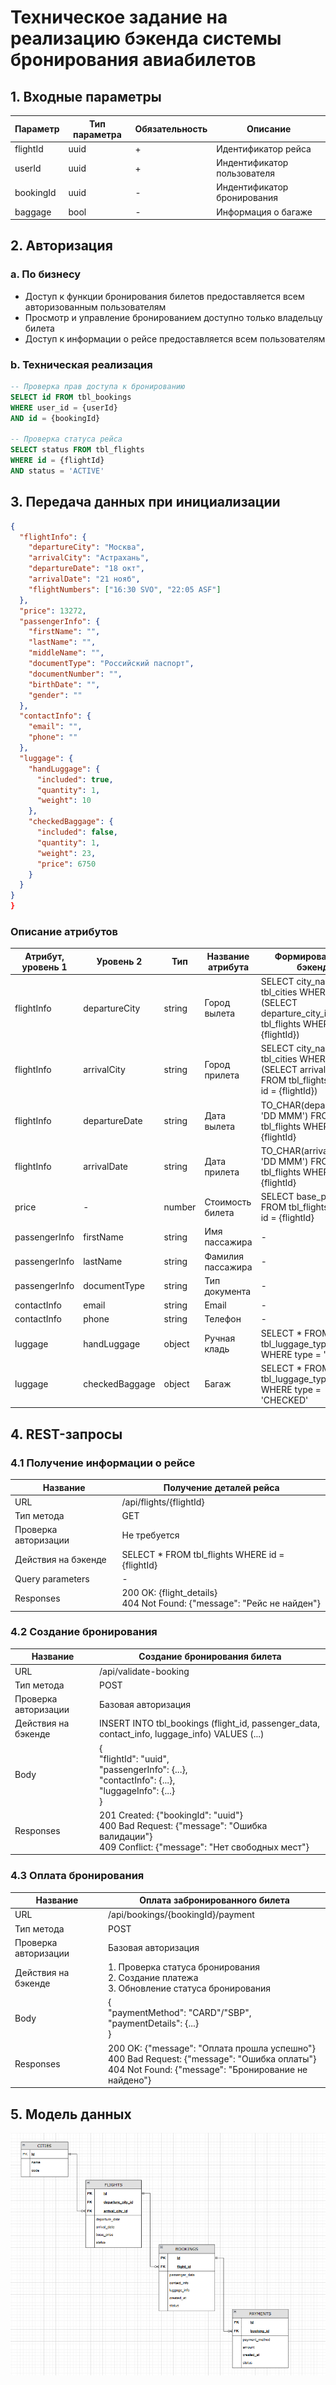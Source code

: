 # Техническое задание на реализацию бэкенда системы бронирования авиабилетов

## 1. Входные параметры

| Параметр | Тип параметра | Обязательность | Описание |
|----------|---------------|----------------|-----------|
| flightId | uuid | + | Идентификатор рейса |
| userId | uuid | + | Индентификатор пользователя |
| bookingId | uuid | - | Индентификатор бронирования |
| baggage | bool | - | Информация о багаже |

## 2. Авторизация

### a. По бизнесу
- Доступ к функции бронирования билетов предоставляется всем авторизованным пользователям
- Просмотр и управление бронированием доступно только владельцу билета
- Доступ к информации о рейсе предоставляется всем пользователям

### b. Техническая реализация
```sql
-- Проверка прав доступа к бронированию
SELECT id FROM tbl_bookings 
WHERE user_id = {userId} 
AND id = {bookingId}

-- Проверка статуса рейса
SELECT status FROM tbl_flights 
WHERE id = {flightId} 
AND status = 'ACTIVE'
```

## 3. Передача данных при инициализации

```json
{
  "flightInfo": {
    "departureCity": "Москва",
    "arrivalCity": "Астрахань",
    "departureDate": "18 окт",
    "arrivalDate": "21 нояб",
    "flightNumbers": ["16:30 SVO", "22:05 ASF"]
  },
  "price": 13272,
  "passengerInfo": {
    "firstName": "",
    "lastName": "",
    "middleName": "",
    "documentType": "Российский паспорт",
    "documentNumber": "",
    "birthDate": "",
    "gender": ""
  },
  "contactInfo": {
    "email": "",
    "phone": ""
  },
  "luggage": {
    "handLuggage": {
      "included": true,
      "quantity": 1,
      "weight": 10
    },
    "checkedBaggage": {
      "included": false,
      "quantity": 1,
      "weight": 23,
      "price": 6750
    }
  }
}
}
```

### Описание атрибутов

| Атрибут, уровень 1 | Уровень 2 | Тип | Название атрибута | Формирование на бэкенде | Обязательность |
|-------------------|-----------|-----|-------------------|------------------------|----------------|
| flightInfo | departureCity | string | Город вылета | SELECT city_name FROM tbl_cities WHERE id = (SELECT departure_city_id FROM tbl_flights WHERE id = {flightId}) | + |
| flightInfo | arrivalCity | string | Город прилета | SELECT city_name FROM tbl_cities WHERE id = (SELECT arrival_city_id FROM tbl_flights WHERE id = {flightId}) | + |
| flightInfo | departureDate | string | Дата вылета | TO_CHAR(departure_date, 'DD MMM') FROM tbl_flights WHERE id = {flightId} | + |
| flightInfo | arrivalDate | string | Дата прилета | TO_CHAR(arrival_date, 'DD MMM') FROM tbl_flights WHERE id = {flightId} | + |
| price | - | number | Стоимость билета | SELECT base_price FROM tbl_flights WHERE id = {flightId} | + |
| passengerInfo | firstName | string | Имя пассажира | - | + |
| passengerInfo | lastName | string | Фамилия пассажира | - | + |
| passengerInfo | documentType | string | Тип документа | - | + |
| contactInfo | email | string | Email | - | + |
| contactInfo | phone | string | Телефон | - | + |
| luggage | handLuggage | object | Ручная кладь | SELECT * FROM tbl_luggage_types WHERE type = 'HAND' | + |
| luggage | checkedBaggage | object | Багаж | SELECT * FROM tbl_luggage_types WHERE type = 'CHECKED' | - |

## 4. REST-запросы

### 4.1 Получение информации о рейсе

| Название | Получение деталей рейса |
|----------|------------------------|
| URL | /api/flights/{flightId} |
| Тип метода | GET |
| Проверка авторизации | Не требуется |
| Действия на бэкенде | SELECT * FROM tbl_flights WHERE id = {flightId} |
| Query parameters | - |
| Responses | 200 OK: {flight_details}<br>404 Not Found: {"message": "Рейс не найден"} |

### 4.2 Создание бронирования

| Название | Создание бронирования билета |
|----------|----------------------------|
| URL | /api/validate-booking |
| Тип метода | POST |
| Проверка авторизации | Базовая авторизация |
| Действия на бэкенде | INSERT INTO tbl_bookings (flight_id, passenger_data, contact_info, luggage_info) VALUES (...) |
| Body | {<br>"flightId": "uuid",<br>"passengerInfo": {...},<br>"contactInfo": {...},<br>"luggageInfo": {...}<br>} |
| Responses | 201 Created: {"bookingId": "uuid"}<br>400 Bad Request: {"message": "Ошибка валидации"}<br>409 Conflict: {"message": "Нет свободных мест"} |

### 4.3 Оплата бронирования

| Название | Оплата забронированного билета |
|----------|------------------------------|
| URL | /api/bookings/{bookingId}/payment |
| Тип метода | POST |
| Проверка авторизации | Базовая авторизация |
| Действия на бэкенде | 1. Проверка статуса бронирования<br>2. Создание платежа<br>3. Обновление статуса бронирования |
| Body | {<br>"paymentMethod": "CARD"/"SBP",<br>"paymentDetails": {...}<br>} |
| Responses | 200 OK: {"message": "Оплата прошла успешно"}<br>400 Bad Request: {"message": "Ошибка оплаты"}<br>404 Not Found: {"message": "Бронирование не найдено"} |

## 5. Модель данных

![Изображение ER диграммы](./Снимок%20экрана%202024-10-29%20144109.png)
